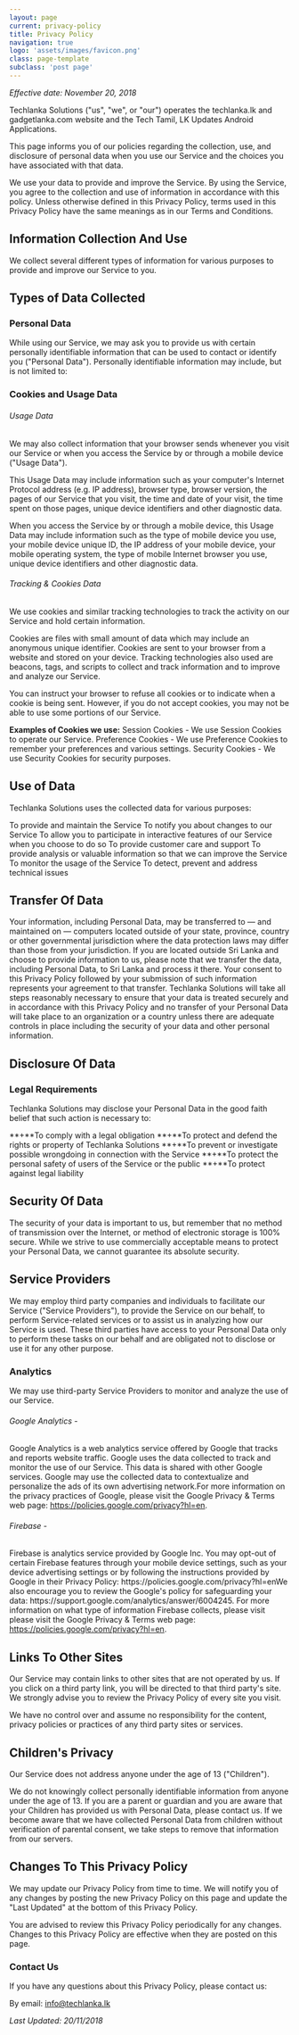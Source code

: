 ```yaml
---
layout: page
current: privacy-policy
title: Privacy Policy
navigation: true
logo: 'assets/images/favicon.png'
class: page-template
subclass: 'post page'
---
```


*Effective date: November 20, 2018*

Techlanka Solutions ("us", "we", or "our") operates the techlanka.lk and gadgetlanka.com website and the Tech Tamil, LK Updates Android Applications.

This page informs you of our policies regarding the collection, use, and disclosure of personal data when you use our Service and the choices you have associated with that data.

We use your data to provide and improve the Service. By using the Service, you agree to the collection and use of information in accordance with this policy. Unless otherwise defined in this Privacy Policy, terms used in this Privacy Policy have the same meanings as in our Terms and Conditions.

<h2 id="informationcollectionanduse">Information Collection And Use</h2>
We collect several different types of information for various purposes to provide and improve our Service to you.

<h2 id="typesofdatacollected">Types of Data Collected</h2>

<h3 id="personal">Personal Data</h3>
While using our Service, we may ask you to provide us with certain personally identifiable information that can be used to contact or identify you ("Personal Data"). Personally identifiable information may include, but is not limited to:

<h3 id="">Cookies and Usage Data</h3>

<h6 id="">Usage Data</h6>
We may also collect information that your browser sends whenever you visit our Service or when you access the Service by or through a mobile device ("Usage Data").

This Usage Data may include information such as your computer's Internet Protocol address (e.g. IP address), browser type, browser version, the pages of our Service that you visit, the time and date of your visit, the time spent on those pages, unique device identifiers and other diagnostic data.

When you access the Service by or through a mobile device, this Usage Data may include information such as the type of mobile device you use, your mobile device unique ID, the IP address of your mobile device, your mobile operating system, the type of mobile Internet browser you use, unique device identifiers and other diagnostic data.

<h6 id="">Tracking & Cookies Data</h6>
We use cookies and similar tracking technologies to track the activity on our Service and hold certain information.

Cookies are files with small amount of data which may include an anonymous unique identifier. Cookies are sent to your browser from a website and stored on your device. Tracking technologies also used are beacons, tags, and scripts to collect and track information and to improve and analyze our Service.

You can instruct your browser to refuse all cookies or to indicate when a cookie is being sent. However, if you do not accept cookies, you may not be able to use some portions of our Service.

**Examples of Cookies we use:**
Session Cookies - We use Session Cookies to operate our Service.
Preference Cookies - We use Preference Cookies to remember your preferences and various settings.
Security Cookies - We use Security Cookies for security purposes.

<h2 id="">Use of Data</h2>
Techlanka Solutions uses the collected data for various purposes:

To provide and maintain the Service
To notify you about changes to our Service
To allow you to participate in interactive features of our Service when you choose to do so
To provide customer care and support
To provide analysis or valuable information so that we can improve the Service
To monitor the usage of the Service
To detect, prevent and address technical issues

<h2 id="">Transfer Of Data</h2>
Your information, including Personal Data, may be transferred to — and maintained on — computers located outside of your state, province, country or other governmental jurisdiction where the data protection laws may differ than those from your jurisdiction.
If you are located outside Sri Lanka and choose to provide information to us, please note that we transfer the data, including Personal Data, to Sri Lanka and process it there.
Your consent to this Privacy Policy followed by your submission of such information represents your agreement to that transfer.
Techlanka Solutions will take all steps reasonably necessary to ensure that your data is treated securely and in accordance with this Privacy Policy and no transfer of your Personal Data will take place to an organization or a country unless there are adequate controls in place including the security of your data and other personal information.

<h2 id="">Disclosure Of Data</h2>

<h3 id="">Legal Requirements</h3>
Techlanka Solutions may disclose your Personal Data in the good faith belief that such action is necessary to:

**+**To comply with a legal obligation
**+**To protect and defend the rights or property of Techlanka Solutions
**+**To prevent or investigate possible wrongdoing in connection with the Service
**+**To protect the personal safety of users of the Service or the public
**+**To protect against legal liability

<h2 id="">Security Of Data</h2>
The security of your data is important to us, but remember that no method of transmission over the Internet, or method of electronic storage is 100% secure. While we strive to use commercially acceptable means to protect your Personal Data, we cannot guarantee its absolute security.

<h2 id="">Service Providers</h2>
We may employ third party companies and individuals to facilitate our Service ("Service Providers"), to provide the Service on our behalf, to perform Service-related services or to assist us in analyzing how our Service is used.
These third parties have access to your Personal Data only to perform these tasks on our behalf and are obligated not to disclose or use it for any other purpose.

<h3 id="">Analytics</h3>
We may use third-party Service Providers to monitor and analyze the use of our Service.

<h6 id="">Google Analytics -</h6>
Google Analytics is a web analytics service offered by Google that tracks and reports website traffic. Google uses the data collected to track and monitor the use of our Service. This data is shared with other Google services. Google may use the collected data to contextualize and personalize the ads of its own advertising network.For more information on the privacy practices of Google, please visit the Google Privacy & Terms web page: <a href="https://policies.google.com/privacy?hl=en">https://policies.google.com/privacy?hl=en</a>.
<h6 id="">Firebase -</h6>
Firebase is analytics service provided by Google Inc. You may opt-out of certain Firebase features through your mobile device settings, such as your device advertising settings or by following the instructions provided by Google in their Privacy Policy: https://policies.google.com/privacy?hl=enWe also encourage you to review the Google's policy for safeguarding your data: https://support.google.com/analytics/answer/6004245. For more information on what type of information Firebase collects, please visit please visit the Google Privacy & Terms web page: <a href="https://policies.google.com/privacy?hl=en">https://policies.google.com/privacy?hl=en</a>.

<h2 id="">Links To Other Sites</h2>
Our Service may contain links to other sites that are not operated by us. If you click on a third party link, you will be directed to that third party's site. We strongly advise you to review the Privacy Policy of every site you visit.

We have no control over and assume no responsibility for the content, privacy policies or practices of any third party sites or services.

<h2 id="">Children's Privacy</h2>
Our Service does not address anyone under the age of 13 ("Children").

We do not knowingly collect personally identifiable information from anyone under the age of 13. If you are a parent or guardian and you are aware that your Children has provided us with Personal Data, please contact us. If we become aware that we have collected Personal Data from children without verification of parental consent, we take steps to remove that information from our servers.


<h2 id="">Changes To This Privacy Policy</h2>
We may update our Privacy Policy from time to time. We will notify you of any changes by posting the new Privacy Policy on this page and update the "Last Updated" at the bottom of this Privacy Policy.

You are advised to review this Privacy Policy periodically for any changes. Changes to this Privacy Policy are effective when they are posted on this page.

<h3 id="">Contact Us</h3>
If you have any questions about this Privacy Policy, please contact us:

By email: info@techlanka.lk

*Last Updated: 20/11/2018*